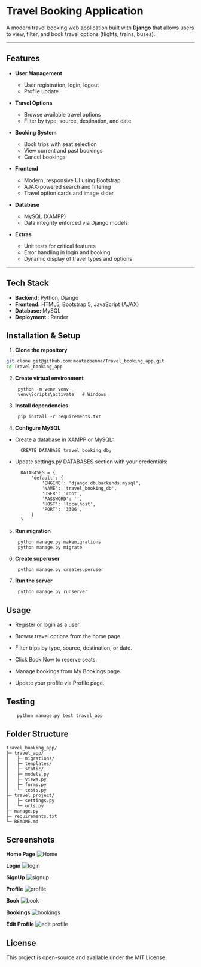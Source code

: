 # Travel Booking Application

A modern travel booking web application built with **Django** that allows users to view, filter, and book travel options (flights, trains, buses).

---

## **Features**

- **User Management**
  - User registration, login, logout
  - Profile update

- **Travel Options**
  - Browse available travel options
  - Filter by type, source, destination, and date

- **Booking System**
  - Book trips with seat selection
  - View current and past bookings
  - Cancel bookings



- **Frontend**
  - Modern, responsive UI using Bootstrap
  - AJAX-powered search and filtering
  - Travel option cards and image slider

- **Database**
  - MySQL (XAMPP)
  - Data integrity enforced via Django models

- **Extras**
  - Unit tests for critical features
  - Error handling in login and booking
  - Dynamic display of travel types and options

---

## **Tech Stack**

- **Backend:** Python, Django  
- **Frontend:** HTML5, Bootstrap 5, JavaScript (AJAX)  
- **Database:** MySQL  
- **Deployment :** Render


## **Installation & Setup**

1. **Clone the repository**
```bash
git clone git@github.com:moatazbenma/Travel_booking_app.git
cd Travel_booking_app
```
2. **Create virtual environment**

        python -m venv venv
        venv\Scripts\activate   # Windows

3. **Install dependencies**

        pip install -r requirements.txt

4. **Configure MySQL**

- Create a database in XAMPP or MySQL:

        CREATE DATABASE travel_booking_db;

- Update settings.py DATABASES section with your credentials:

        DATABASES = {
            'default': {
                'ENGINE': 'django.db.backends.mysql',
                'NAME': 'travel_booking_db',
                'USER': 'root',
                'PASSWORD': '',
                'HOST': 'localhost',
                'PORT': '3306',
            }
        }


5. **Run migration**

        python manage.py makemigrations
        python manage.py migrate

6. **Create superuser**

        python manage.py createsuperuser

7. **Run the server**

        python manage.py runserver

## **Usage**

- Register or login as a user.

- Browse travel options from the home page.

- Filter trips by type, source, destination, or date.

- Click Book Now to reserve seats.

- Manage bookings from My Bookings page.

- Update your profile via Profile page.


## **Testing**
        python manage.py test travel_app


## **Folder Structure**

    Travel_booking_app/
    ├─ travel_app/
    │   ├─ migrations/
    │   ├─ templates/
    │   ├─ static/
    │   ├─ models.py
    │   ├─ views.py
    │   ├─ forms.py
    │   └─ tests.py
    ├─ travel_project/
    │   ├─ settings.py
    │   └─ urls.py
    ├─ manage.py
    ├─ requirements.txt
    └─ README.md

## **Screenshots**

**Home Page**
![Home](screenshots/home.jpeg)

**Login**
![login](screenshots/login.jpeg)

**SignUp**
![signup](screenshots/signup.jpeg)

**Profile**
![profile](screenshots/profile.jpeg)

**Book**
![book](screenshots/book.jpeg)

**Bookings**
![bookings](screenshots/bookings.jpeg)

**Edit Profile**
![edit profile](screenshots/Editprofile.jpeg)







## **License**
This project is open-source and available under the MIT License.